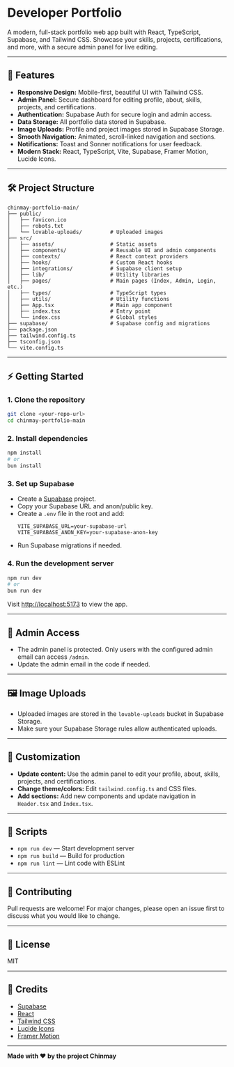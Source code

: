 # Developer Portfolio

A modern, full-stack portfolio web app built with React, TypeScript, Supabase, and Tailwind CSS.
Showcase your skills, projects, certifications, and more, with a secure admin panel for live editing.

---

## 🚀 Features

- **Responsive Design:** Mobile-first, beautiful UI with Tailwind CSS.
- **Admin Panel:** Secure dashboard for editing profile, about, skills, projects, and certifications.
- **Authentication:** Supabase Auth for secure login and admin access.
- **Data Storage:** All portfolio data stored in Supabase.
- **Image Uploads:** Profile and project images stored in Supabase Storage.
- **Smooth Navigation:** Animated, scroll-linked navigation and sections.
- **Notifications:** Toast and Sonner notifications for user feedback.
- **Modern Stack:** React, TypeScript, Vite, Supabase, Framer Motion, Lucide Icons.

---

## 🛠️ Project Structure

```
chinmay-portfolio-main/
├── public/
│   ├── favicon.ico
│   ├── robots.txt
│   └── lovable-uploads/         # Uploaded images
├── src/
│   ├── assets/                  # Static assets
│   ├── components/              # Reusable UI and admin components
│   ├── contexts/                # React context providers
│   ├── hooks/                   # Custom React hooks
│   ├── integrations/            # Supabase client setup
│   ├── lib/                     # Utility libraries
│   ├── pages/                   # Main pages (Index, Admin, Login, etc.)
│   ├── types/                   # TypeScript types
│   ├── utils/                   # Utility functions
│   ├── App.tsx                  # Main app component
│   ├── index.tsx                # Entry point
│   └── index.css                # Global styles
├── supabase/                    # Supabase config and migrations
├── package.json
├── tailwind.config.ts
├── tsconfig.json
└── vite.config.ts
```

---

## ⚡ Getting Started

### 1. **Clone the repository**

```sh
git clone <your-repo-url>
cd chinmay-portfolio-main
```

### 2. **Install dependencies**

```sh
npm install
# or
bun install
```

### 3. **Set up Supabase**

- Create a [Supabase](https://supabase.com/) project.
- Copy your Supabase URL and anon/public key.
- Create a `.env` file in the root and add:
  ```
  VITE_SUPABASE_URL=your-supabase-url
  VITE_SUPABASE_ANON_KEY=your-supabase-anon-key
  ```
- Run Supabase migrations if needed.

### 4. **Run the development server**

```sh
npm run dev
# or
bun run dev
```

Visit [http://localhost:5173](http://localhost:5173) to view the app.

---

## 🔑 Admin Access

- The admin panel is protected. Only users with the configured admin email can access `/admin`.
- Update the admin email in the code if needed.

---

## 🖼️ Image Uploads

- Uploaded images are stored in the `lovable-uploads` bucket in Supabase Storage.
- Make sure your Supabase Storage rules allow authenticated uploads.

---

## 🧩 Customization

- **Update content:** Use the admin panel to edit your profile, about, skills, projects, and certifications.
- **Change theme/colors:** Edit `tailwind.config.ts` and CSS files.
- **Add sections:** Add new components and update navigation in `Header.tsx` and `Index.tsx`.

---

## 📝 Scripts

- `npm run dev` — Start development server
- `npm run build` — Build for production
- `npm run lint` — Lint code with ESLint

---

## 🤝 Contributing

Pull requests are welcome! For major changes, please open an issue first to discuss what you would like to change.

---

## 📄 License

MIT

---

## 🙏 Credits

- [Supabase](https://supabase.com/)
- [React](https://react.dev/)
- [Tailwind CSS](https://tailwindcss.com/)
- [Lucide Icons](https://lucide.dev/)
- [Framer Motion](https://www.framer.com/motion/)

---

**Made with ❤️ by the project Chinmay**

